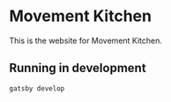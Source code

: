 # Movement Kitchen

This is the website for Movement Kitchen.

## Running in development
`gatsby develop`
